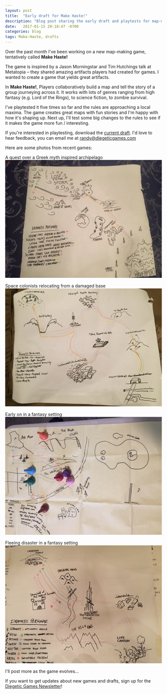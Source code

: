 ```yaml
---
layout: post
title:  "Early draft for Make Haste!"
description: "Blog post sharing the early draft and playtests for map-making game Make Haste!"
date:   2017-01-15 20:18:47 -0700
categories: blog
tags: Make-Haste, drafts
---
```

Over the past month I've been working on a new map-making game, tentatively called **Make Haste!**

The game is inspired by a Jason Morningstar and Tim Hutchings talk at Metatopia – they shared amazing artifacts players had created for games. I wanted to create a game that yields great artifacts.

In **Make Haste!**, Players collaboratively build a map and tell the story of a group journeying across it. It works with lots of genres ranging from high fantasy (e.g. Lord of the Rings), to science fiction, to zombie survival.

I've playtested it five times so far and the rules are approaching a local maxima. The game creates great maps with fun stories and I'm happy with how it's shaping up. Next up, I'll test some big changes to the rules to see if it makes the game more fun / interesting.

If you're interested in playtesting, download the [current draft](https://diegeticgames.com/game_files/Make-Haste.pdf). I'd love to hear feedback, you can email me at [randy@diegeticgames.com](mailto:randy@diegeticgames.com)

Here are some photos from recent games:

A quest over a Greek myth inspired archipelago
![Make Haste! Greek Archipelago Map](/img/draft-pictures/make-haste-greek.jpg)

Space colonists relocating from a damaged base
![Make Haste! Space Colonists Map](/img/draft-pictures/make-haste-space-colony.jpg)

Early on in a fantasy setting
![Make Haste! Early stage map](/img/draft-pictures/make-haste-game-shot-1.jpg)

Fleeing disaster in a fantasy setting
![Make Haste! Fleeing to Lyfe Canyon map](/img/draft-pictures/make-haste-lyfe-canyon.jpg)


I'll post more as the game evolves...

If you want to get updates about new games and drafts, sign up for the [Diegetic Games Newsletter](http://eepurl.com/cvSa2f)!
